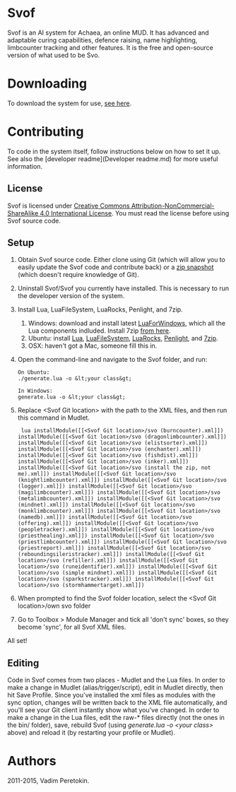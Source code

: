 # Svof
Svof is an AI system for Achaea, an online MUD. It has advanced and adaptable curing capabilities, defence raising, name highlighting, limbcounter tracking and other features. It is the free and open-source version of what used to be Svo.

# Downloading
To download the system for use, [see here](https://github.com/svof/svof/releases).

# Contributing
To code in the system itself, follow instructions below on how to set it up. See also the [developer readme](Developer readme.md) for more useful information.

## License
Svof is licensed under [Creative Commons Attribution-NonCommercial-ShareAlike 4.0 International License](http://creativecommons.org/licenses/by-nc-sa/4.0/). You must read the license before using Svof source code.

## Setup

1. Obtain Svof source code. Either clone using Git (which will allow you to easily update the Svof code and contribute back) or a [zip snapshot](https://github.com/svof/svof/archive/master.zip) (which doesn't require knowledge of Git).
1. Uninstall Svof/Svof you currently have installed. This is necessary to run the developer version of the system.
1. Install Lua, LuaFileSystem, LuaRocks, Penlight, and 7zip.
    1. Windows: download and install latest [LuaForWindows](https://github.com/rjpcomputing/luaforwindows/releases), which all the Lua components indluded. Install 7zip [from here](http://www.7-zip.org/download.html).
    1. Ubuntu: install [Lua](https://apps.ubuntu.com/cat/applications/lua5.1/), [LuaFileSystem](https://apps.ubuntu.com/cat/applications/lua-filesystem/), [LuaRocks](https://apps.ubuntu.com/cat/applications/luarocks/), [Penlight](https://apps.ubuntu.com/cat/applications/lua-penlight/), and [7zip](https://apps.ubuntu.com/cat/applications/p7zip-full/).
    1. OSX: haven't got a Mac, someone fill this in.
1. Open the command-line and navigate to the Svof folder, and run:

       On Ubuntu:
       ./generate.lua -o &lt;your class&gt;

       In Windows:
       generate.lua -o &lt;your class&gt;


1. Replace &lt;Svof Git location&gt; with the path to the XML files, and then run this command in Mudlet.

        lua installModule([[<Svof Git location>/svo (burncounter).xml]]) installModule([[<Svof Git location>/svo (dragonlimbcounter).xml]]) installModule([[<Svof Git location>/svo (elistsorter).xml]]) installModule([[<Svof Git location>/svo (enchanter).xml]]) installModule([[<Svof Git location>/svo (fishdist).xml]]) installModule([[<Svof Git location>/svo (inker).xml]]) installModule([[<Svof Git location>/svo (install the zip, not me).xml]]) installModule([[<Svof Git location>/svo (knightlimbcounter).xml]]) installModule([[<Svof Git location>/svo (logger).xml]]) installModule([[<Svof Git location>/svo (magilimbcounter).xml]]) installModule([[<Svof Git location>/svo (metalimbcounter).xml]]) installModule([[<Svof Git location>/svo (mindnet).xml]]) installModule([[<Svof Git location>/svo (monklimbcounter).xml]]) installModule([[<Svof Git location>/svo (namedb).xml]]) installModule([[<Svof Git location>/svo (offering).xml]]) installModule([[<Svof Git location>/svo (peopletracker).xml]]) installModule([[<Svof Git location>/svo (priesthealing).xml]]) installModule([[<Svof Git location>/svo (priestlimbcounter).xml]]) installModule([[<Svof Git location>/svo (priestreport).xml]]) installModule([[<Svof Git location>/svo (reboundingsileristracker).xml]]) installModule([[<Svof Git location>/svo (refiller).xml]]) installModule([[<Svof Git location>/svo (runeidentifier).xml]]) installModule([[<Svof Git location>/svo (simple mindnet).xml]]) installModule([[<Svof Git location>/svo (sparkstracker).xml]]) installModule([[<Svof Git location>/svo (stormhammertarget).xml]])
1. When prompted to find the Svof folder location, select the &lt;Svof Git location&gt;/own svo folder
1. Go to Toolbox > Module Manager and tick all 'don't sync' boxes, so they become 'sync', for all Svof XML files.

All set!

## Editing

Code in Svof comes from two places - Mudlet and the Lua files. In order to make a change in Mudlet (alias/trigger/script), edit in Mudlet directly, then hit Save Profile. Since you've installed the xml files as modules with the sync option, changes will be written back to the XML file automatically, and you'll see your Git client instantly show what you've changed. In order to make a change in the Lua files, edit the raw-* files directly (not the ones in the bin/ folder), save, rebuild Svof (using *generate.lua -o \<your class>* above) and reload it (by restarting your profile or Mudlet).


# Authors
2011-2015, Vadim Peretokin.
